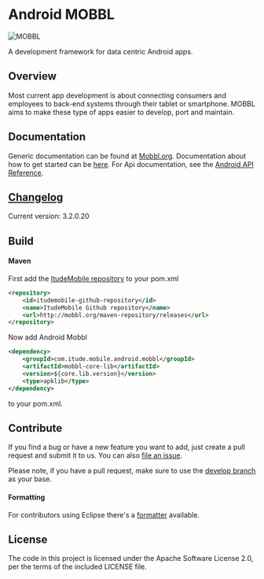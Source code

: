 # Android MOBBL
![MOBBL](http://itudemobiledev.files.wordpress.com/2014/02/mobbl-logo.png?w=362&h=203 "MOBBL logo")

A development framework for data centric Android apps.

## Overview

Most current app development is about connecting consumers and employees to back-end systems through their tablet or smartphone. MOBBL aims to make these type of apps easier to develop, port and maintain.

## Documentation

Generic documentation can be found at [Mobbl.org](http://mobbl.org/doc.html).
Documentation about how to get started can be [here](http://mobbl.org/android.html).
For Api documentation, see the [Android API Reference](http://mobbl.org/apis/android/index.html).


## [Changelog](https://github.com/ItudeMobile/itude-mobile-android-mobbl/wiki/Changelog)
Current version: 3.2.0.20

## Build
#### Maven

First add the [ItudeMobile repository](https://github.com/ItudeMobile/maven-repository) to your pom.xml

```xml
<repository>
	<id>itudemobile-github-repository</id>
	<name>ItudeMobile Github repository</name>
	<url>http://mobbl.org/maven-repository/releases</url>
</repository>
```

Now add Android Mobbl

```xml
<dependency>
	<groupId>com.itude.mobile.android.mobbl</groupId>
	<artifactId>mobbl-core-lib</artifactId>
	<version>${core.lib.version}</version>
	<type>apklib</type>
</dependency>
```
to your pom.xml.

## Contribute

If you find a bug or have a new feature you want to add, just create a pull request and submit it to us. You can also [file an issue](https://github.com/ItudeMobile/itude-mobile-android-mobbl/issues/new).

Please note, if you have a pull request, make sure to use the [develop branch](https://github.com/ItudeMobile/itude-mobile-android-mobbl/tree/develop) as your base.

#### Formatting

For contributors using Eclipse there's a [formatter](http://mobbl.org/downloads/code-format.xml) available.

## License
The code in this project is licensed under the Apache Software License 2.0, per the terms of the included LICENSE file.
